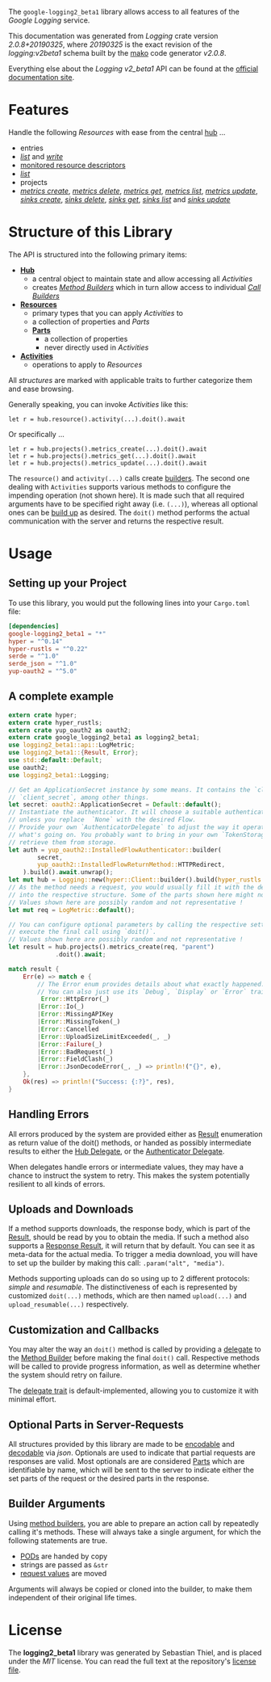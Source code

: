 <!---
DO NOT EDIT !
This file was generated automatically from 'src/mako/api/README.md.mako'
DO NOT EDIT !
-->
The `google-logging2_beta1` library allows access to all features of the *Google Logging* service.

This documentation was generated from *Logging* crate version *2.0.8+20190325*, where *20190325* is the exact revision of the *logging:v2beta1* schema built by the [mako](http://www.makotemplates.org/) code generator *v2.0.8*.

Everything else about the *Logging* *v2_beta1* API can be found at the
[official documentation site](https://cloud.google.com/logging/docs/).
# Features

Handle the following *Resources* with ease from the central [hub](https://docs.rs/google-logging2_beta1/2.0.8+20190325/google_logging2_beta1/Logging) ... 

* entries
 * [*list*](https://docs.rs/google-logging2_beta1/2.0.8+20190325/google_logging2_beta1/api::EntryListCall) and [*write*](https://docs.rs/google-logging2_beta1/2.0.8+20190325/google_logging2_beta1/api::EntryWriteCall)
* [monitored resource descriptors](https://docs.rs/google-logging2_beta1/2.0.8+20190325/google_logging2_beta1/api::MonitoredResourceDescriptor)
 * [*list*](https://docs.rs/google-logging2_beta1/2.0.8+20190325/google_logging2_beta1/api::MonitoredResourceDescriptorListCall)
* projects
 * [*metrics create*](https://docs.rs/google-logging2_beta1/2.0.8+20190325/google_logging2_beta1/api::ProjectMetricCreateCall), [*metrics delete*](https://docs.rs/google-logging2_beta1/2.0.8+20190325/google_logging2_beta1/api::ProjectMetricDeleteCall), [*metrics get*](https://docs.rs/google-logging2_beta1/2.0.8+20190325/google_logging2_beta1/api::ProjectMetricGetCall), [*metrics list*](https://docs.rs/google-logging2_beta1/2.0.8+20190325/google_logging2_beta1/api::ProjectMetricListCall), [*metrics update*](https://docs.rs/google-logging2_beta1/2.0.8+20190325/google_logging2_beta1/api::ProjectMetricUpdateCall), [*sinks create*](https://docs.rs/google-logging2_beta1/2.0.8+20190325/google_logging2_beta1/api::ProjectSinkCreateCall), [*sinks delete*](https://docs.rs/google-logging2_beta1/2.0.8+20190325/google_logging2_beta1/api::ProjectSinkDeleteCall), [*sinks get*](https://docs.rs/google-logging2_beta1/2.0.8+20190325/google_logging2_beta1/api::ProjectSinkGetCall), [*sinks list*](https://docs.rs/google-logging2_beta1/2.0.8+20190325/google_logging2_beta1/api::ProjectSinkListCall) and [*sinks update*](https://docs.rs/google-logging2_beta1/2.0.8+20190325/google_logging2_beta1/api::ProjectSinkUpdateCall)




# Structure of this Library

The API is structured into the following primary items:

* **[Hub](https://docs.rs/google-logging2_beta1/2.0.8+20190325/google_logging2_beta1/Logging)**
    * a central object to maintain state and allow accessing all *Activities*
    * creates [*Method Builders*](https://docs.rs/google-logging2_beta1/2.0.8+20190325/google_logging2_beta1/client::MethodsBuilder) which in turn
      allow access to individual [*Call Builders*](https://docs.rs/google-logging2_beta1/2.0.8+20190325/google_logging2_beta1/client::CallBuilder)
* **[Resources](https://docs.rs/google-logging2_beta1/2.0.8+20190325/google_logging2_beta1/client::Resource)**
    * primary types that you can apply *Activities* to
    * a collection of properties and *Parts*
    * **[Parts](https://docs.rs/google-logging2_beta1/2.0.8+20190325/google_logging2_beta1/client::Part)**
        * a collection of properties
        * never directly used in *Activities*
* **[Activities](https://docs.rs/google-logging2_beta1/2.0.8+20190325/google_logging2_beta1/client::CallBuilder)**
    * operations to apply to *Resources*

All *structures* are marked with applicable traits to further categorize them and ease browsing.

Generally speaking, you can invoke *Activities* like this:

```Rust,ignore
let r = hub.resource().activity(...).doit().await
```

Or specifically ...

```ignore
let r = hub.projects().metrics_create(...).doit().await
let r = hub.projects().metrics_get(...).doit().await
let r = hub.projects().metrics_update(...).doit().await
```

The `resource()` and `activity(...)` calls create [builders][builder-pattern]. The second one dealing with `Activities` 
supports various methods to configure the impending operation (not shown here). It is made such that all required arguments have to be 
specified right away (i.e. `(...)`), whereas all optional ones can be [build up][builder-pattern] as desired.
The `doit()` method performs the actual communication with the server and returns the respective result.

# Usage

## Setting up your Project

To use this library, you would put the following lines into your `Cargo.toml` file:

```toml
[dependencies]
google-logging2_beta1 = "*"
hyper = "^0.14"
hyper-rustls = "^0.22"
serde = "^1.0"
serde_json = "^1.0"
yup-oauth2 = "^5.0"
```

## A complete example

```Rust
extern crate hyper;
extern crate hyper_rustls;
extern crate yup_oauth2 as oauth2;
extern crate google_logging2_beta1 as logging2_beta1;
use logging2_beta1::api::LogMetric;
use logging2_beta1::{Result, Error};
use std::default::Default;
use oauth2;
use logging2_beta1::Logging;

// Get an ApplicationSecret instance by some means. It contains the `client_id` and 
// `client_secret`, among other things.
let secret: oauth2::ApplicationSecret = Default::default();
// Instantiate the authenticator. It will choose a suitable authentication flow for you, 
// unless you replace  `None` with the desired Flow.
// Provide your own `AuthenticatorDelegate` to adjust the way it operates and get feedback about 
// what's going on. You probably want to bring in your own `TokenStorage` to persist tokens and
// retrieve them from storage.
let auth = yup_oauth2::InstalledFlowAuthenticator::builder(
        secret,
        yup_oauth2::InstalledFlowReturnMethod::HTTPRedirect,
    ).build().await.unwrap();
let mut hub = Logging::new(hyper::Client::builder().build(hyper_rustls::HttpsConnector::with_native_roots()), auth);
// As the method needs a request, you would usually fill it with the desired information
// into the respective structure. Some of the parts shown here might not be applicable !
// Values shown here are possibly random and not representative !
let mut req = LogMetric::default();

// You can configure optional parameters by calling the respective setters at will, and
// execute the final call using `doit()`.
// Values shown here are possibly random and not representative !
let result = hub.projects().metrics_create(req, "parent")
             .doit().await;

match result {
    Err(e) => match e {
        // The Error enum provides details about what exactly happened.
        // You can also just use its `Debug`, `Display` or `Error` traits
         Error::HttpError(_)
        |Error::Io(_)
        |Error::MissingAPIKey
        |Error::MissingToken(_)
        |Error::Cancelled
        |Error::UploadSizeLimitExceeded(_, _)
        |Error::Failure(_)
        |Error::BadRequest(_)
        |Error::FieldClash(_)
        |Error::JsonDecodeError(_, _) => println!("{}", e),
    },
    Ok(res) => println!("Success: {:?}", res),
}

```
## Handling Errors

All errors produced by the system are provided either as [Result](https://docs.rs/google-logging2_beta1/2.0.8+20190325/google_logging2_beta1/client::Result) enumeration as return value of
the doit() methods, or handed as possibly intermediate results to either the 
[Hub Delegate](https://docs.rs/google-logging2_beta1/2.0.8+20190325/google_logging2_beta1/client::Delegate), or the [Authenticator Delegate](https://docs.rs/yup-oauth2/*/yup_oauth2/trait.AuthenticatorDelegate.html).

When delegates handle errors or intermediate values, they may have a chance to instruct the system to retry. This 
makes the system potentially resilient to all kinds of errors.

## Uploads and Downloads
If a method supports downloads, the response body, which is part of the [Result](https://docs.rs/google-logging2_beta1/2.0.8+20190325/google_logging2_beta1/client::Result), should be
read by you to obtain the media.
If such a method also supports a [Response Result](https://docs.rs/google-logging2_beta1/2.0.8+20190325/google_logging2_beta1/client::ResponseResult), it will return that by default.
You can see it as meta-data for the actual media. To trigger a media download, you will have to set up the builder by making
this call: `.param("alt", "media")`.

Methods supporting uploads can do so using up to 2 different protocols: 
*simple* and *resumable*. The distinctiveness of each is represented by customized 
`doit(...)` methods, which are then named `upload(...)` and `upload_resumable(...)` respectively.

## Customization and Callbacks

You may alter the way an `doit()` method is called by providing a [delegate](https://docs.rs/google-logging2_beta1/2.0.8+20190325/google_logging2_beta1/client::Delegate) to the 
[Method Builder](https://docs.rs/google-logging2_beta1/2.0.8+20190325/google_logging2_beta1/client::CallBuilder) before making the final `doit()` call. 
Respective methods will be called to provide progress information, as well as determine whether the system should 
retry on failure.

The [delegate trait](https://docs.rs/google-logging2_beta1/2.0.8+20190325/google_logging2_beta1/client::Delegate) is default-implemented, allowing you to customize it with minimal effort.

## Optional Parts in Server-Requests

All structures provided by this library are made to be [encodable](https://docs.rs/google-logging2_beta1/2.0.8+20190325/google_logging2_beta1/client::RequestValue) and 
[decodable](https://docs.rs/google-logging2_beta1/2.0.8+20190325/google_logging2_beta1/client::ResponseResult) via *json*. Optionals are used to indicate that partial requests are responses 
are valid.
Most optionals are are considered [Parts](https://docs.rs/google-logging2_beta1/2.0.8+20190325/google_logging2_beta1/client::Part) which are identifiable by name, which will be sent to 
the server to indicate either the set parts of the request or the desired parts in the response.

## Builder Arguments

Using [method builders](https://docs.rs/google-logging2_beta1/2.0.8+20190325/google_logging2_beta1/client::CallBuilder), you are able to prepare an action call by repeatedly calling it's methods.
These will always take a single argument, for which the following statements are true.

* [PODs][wiki-pod] are handed by copy
* strings are passed as `&str`
* [request values](https://docs.rs/google-logging2_beta1/2.0.8+20190325/google_logging2_beta1/client::RequestValue) are moved

Arguments will always be copied or cloned into the builder, to make them independent of their original life times.

[wiki-pod]: http://en.wikipedia.org/wiki/Plain_old_data_structure
[builder-pattern]: http://en.wikipedia.org/wiki/Builder_pattern
[google-go-api]: https://github.com/google/google-api-go-client

# License
The **logging2_beta1** library was generated by Sebastian Thiel, and is placed 
under the *MIT* license.
You can read the full text at the repository's [license file][repo-license].

[repo-license]: https://github.com/Byron/google-apis-rsblob/main/LICENSE.md
